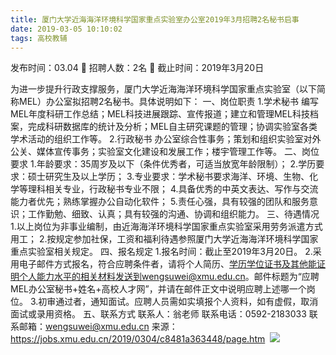```yaml
---
title: 厦门大学近海海洋环境科学国家重点实验室办公室2019年3月招聘2名秘书启事
date: 2019-03-05 10:10:02
tags: 高校教辅
---
```

发布时间：03.04   🌟   招聘人数：2名   🌈   截止时间：2019年3月20日
<!-- more -->
为进一步提升行政支撑服务，厦门大学近海海洋环境科学国家重点实验室（以下简称MEL）办公室拟招聘2名秘书。具体说明如下：
一、岗位职责
1.学术秘书
编写MEL年度科研工作总结；MEL科技进展跟踪、宣传报道；建立和管理MEL科技档案，完成科研数据库的统计及分析；MEL自主研究课题的管理；协调实验室各类学术活动的组织工作等。
2.行政秘书
办公室综合性事务；策划和组织实验室对外公关、媒体宣传事务；实验室文化建设和发展工作；楼宇管理工作等。
二、岗位要求
1.年龄要求：35周岁及以下（条件优秀者，可适当放宽年龄限制）；
2.学历要求：硕士研究生及以上学历；
3.专业要求：学术秘书要求海洋、环境、生物、化学等理科相关专业，行政秘书专业不限；
4.具备优秀的中英文表达、写作与交流能力者优先；熟练掌握办公自动化软件；
5.责任心强，具有较强的团队和服务意识；工作勤勉、细致、认真；具有较强的沟通、协调和组织能力。
三、待遇情况
1.以上岗位为非事业编制，由近海海洋环境科学国家重点实验室采用劳务派遣方式用工；
2.按规定参加社保，工资和福利待遇参照厦门大学近海海洋环境科学国家重点实验室相关规定。
四、报名规定
1.报名时间：截止至2019年3月20日。
2.采用电子邮件方式报名，符合应聘条件者，请将个人简历、学历学位证书及其他能证明个人能力水平的相关材料发送到wengsuwei@xmu.edu.cn。邮件标题为“应聘MEL办公室秘书+姓名+高校人才网”，并请在邮件正文中说明应聘上述哪一个岗位。
3.初审通过者，通知面试。应聘人员需如实填报个人资料，如有虚假，取消面试或录用资格。
五、联系方式
联系人：翁老师
联系电话：0592-2183033
联系邮箱：wengsuwei@xmu.edu.cn
来源：
https://jobs.xmu.edu.cn/2019/0304/c8481a363448/page.htm
 ![](https://cdn.weiweiblog.cn/20181015134814.png)